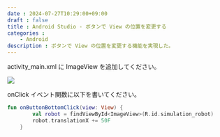 ```yaml
---
date : 2024-07-27T10:29:00+09:00
draft : false
title : Android Studio - ボタンで View の位置を変更する
categories :
    - Android
description : ボタンで View の位置を変更する機能を実現した。
---
```


activity_main.xml に ImageView を追加してください。

![](https://image.icysamon.jp/blog/2024/07/android-studio-activity-main.webp)

onClick イベント関数に以下を書いてください。

```kotlin
fun onButtonBottomClick(view: View) {
        val robot = findViewById<ImageView>(R.id.simulation_robot)
        robot.translationX += 50F
    }
```